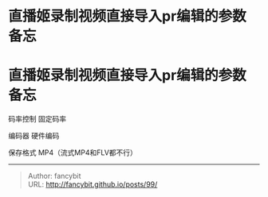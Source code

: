 # 直播姬录制视频直接导入pr编辑的参数备忘

<div class="header"><h1 class="single-title animate__animated animate__pulse animate__faster">直播姬录制视频直接导入pr编辑的参数备忘</h1></div>

<div class="content" id="content"><p>码率控制 固定码率</p><p>编码器 硬件编码</p><p>保存格式 MP4（流式MP4和FLV都不行）</p><!-- raw HTML omitted --></div>



---

> Author: fancybit  
> URL: http://fancybit.github.io/posts/99/  


